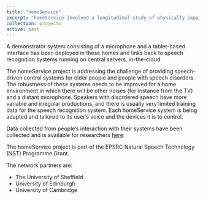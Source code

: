 ```yaml
---
title: "homeService"
excerpt: "homeService involved a longitudinal study of physically impaired people with dysarthria using voice-enabled assistive technology to control electronic devices in their home."
collection: projects
active: past
---
```

A demonstrator system consisting of a microphone and a tablet-based interface has been deployed in these homes and links back to speech recognition systems running on central servers, in-the-cloud.

The homeService project is addressing the challenge of providing speech-driven control  systems for older  people and people with speech disorders. The robustness of these systems needs to be improved for a home environment in which there will be other noises (for instance from the TV)  and a distant microphone.  Speakers with disordered speech have more variable and irregular productions, and there is usually very limited training data for the speech recognition system. Each homeService system is being adapted and tailored to its user’s voice and the devices it is to control.

Data collected from people’s interaction with their systems have been collected and is available for researchers [here](http://mini.dcs.shef.ac.uk/resources/homeservice-corpus).

The homeService project is part of the EPSRC Natural Speech Technology (NST) Programme Grant.




The network partners are:

* The University of Sheffield
* University of Edinburgh
* University of Cambridge

